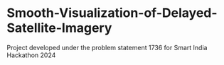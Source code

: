 # Smooth-Visualization-of-Delayed-Satellite-Imagery
Project developed under the problem statement 1736 for Smart India Hackathon 2024
